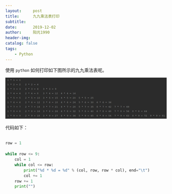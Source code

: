 ```yaml
---
layout:     post
title:      九九乘法表打印
subtitle:   
date:       2019-12-02
author:     阳光1990
header-img: 
catalog: false
tags:
    - Python
---
```


使用 `python` 如何打印如下图所示的九九乘法表呢。 

![](/img/blog_python_multiTable.png)

代码如下：

```python

row = 1

while row <= 9:
    col = 1
    while col <= row:
        print("%d * %d = %d" % (col, row, row * col), end="\t")
        col += 1
    row += 1
    print("")

```